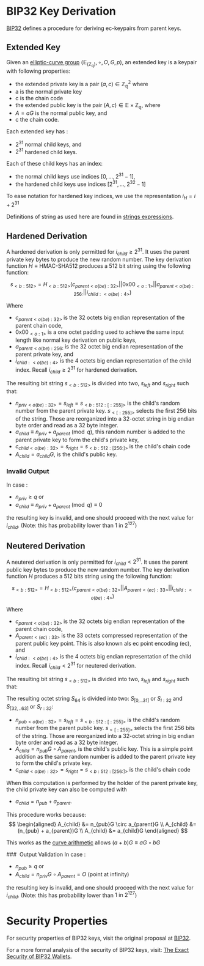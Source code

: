 # BIP32 Key Derivation

[BIP32](https://github.com/bitcoin/bips/blob/master/bip-0032.mediawiki) defines a procedure for deriving ec-keypairs from parent keys.

## Extended Key
Given an [elliptic-curve group](./ecgroups.md#elliptic-curves-ec) $(\mathbb{E}_{(\mathbb{Z_q})}, \circ, O, G, p)$, an extended key is a keypair with following properties:
- the extended private key is a pair $(a,c) \in \mathbb{Z^2_q}$ where
- a is the normal private key
- c is the chain code
- the extended public key is the pair $(A, c) \in \mathbb{E} \times \mathbb{Z_q}$, where
- $A = aG$ is the normal public key, and
- c the chain code.

Each extended key has :
- $2^{31}$ normal child keys, and
- $2^{31}$ hardened child keys.

Each of these child keys has an index:
- the normal child keys use indices $[0, \dots, 2^{31}-1]$,
- the hardened child keys use indices $[2^{31}, \dots, 2^{32}-1]$

To ease notation for hardened key indices, we use the representation $i_H = i+2^{31}$

Definitions of string as used here are found in [strings expressions](./conv-ser-enc.md).
## Hardened Derivation

A hardened derivation is only permitted for $i_{child} \ge 2^{31}$. It uses the parent private key bytes to produce the new random number. The key derivation function $H \equiv \text{HMAC-SHA512}$ produces a $512$ bit string using the following function:

$$s_{<b:512>} = H_{<b:512>}(c_{parent<o(be):32>} || \text{0x00}_{<o:1>} || a_{parent<o(be):256:} || i_{child:<o(be):4>})$$

Where
- $c_{parent<o(be):32>}$ is the $32$ octets big endian representation of the parent chain code,
- $\text{0x00}_{<o:1>}$ is a one octet padding used to achieve the same input length like normal key derivation on public keys,
- $a_{parent<o(be):256:}$ is the $32$ octet big endian representation of the parent private key, and
- $i_{child:<o(be):4>}$ is the $4$ octets big endian representation of the child index. Recall $i_{child} \ge 2^{31}$ for hardened derivation.

The resulting bit string $s_{<b:512>}$ is divided into two, $s_{left}$ and $s_{right}$ such that:
- $n_{priv<o(be):32>} = s_{left} = s_{<b:512:[:255]>}$ is the child's random number from the parent private key. $s_{<[:255]>}$ selects the first $256$ bits of the string. Those are reorganized into a $32$-octet string in big endian byte order and read as a $32$ byte integer.
- $a_{child} \equiv n_{priv} + a_{parent} \pmod q$, this random number is added to the parent private key to form the child's private key,
- $c_{child<o(be):32>} = s_{right} = s_{<b:512:[256:]>}$ is the child's chain code
- $A_{child} = a_{child}G$, is the child's public key.

### Invalid Output
In case :
- $n_{priv} \ge q$ or
- $a_{child} \equiv n_{priv} + a_{parent} \pmod q \equiv 0$

the resulting key is invalid, and one should proceed with the next value for $i_{child}$. (Note: this has probability lower than $1 \text{ in } 2^{127}$)

## Neutered Derivation
A neutered derivation is only permitted for $i_{child} \lt 2^{31}$. It uses the parent public key bytes to produce the new random number. The key derivation function $H$ produces a $512$ bits string using the following function:

$$s_{<b:512>} = H_{<b:512>}(c_{parent<o(be):32>} || A_{parent<(ec):33>} || i_{child:<o(be):4>})$$

Where
- $c_{parent<o(be):32>}$ is the $32$ octets big endian representation of the parent chain code,
- $A_{parent<(ec):33>}$ is the $33$ octets compressed representation of the parent public key point. This is also known als ec point encoding (ec), and
- $i_{child:<o(be):4>}$ is the $4$ octets big endian representation of the child index. Recall $i_{child} \lt 2^{31}$ for neutered derivation.

The resulting bit string $s_{<b:512>}$ is divided into two, $s_{left}$ and $s_{right}$ such that:

The resulting octet string $S_{64}$ is divided into two: $S_{[0,..31]} \text{ or } S_{l:32}$ and $S_{[32,..63]} \text{ or } S_{r:32}$:
- $n_{pub<o(be):32>} = s_{left} = s_{<b:512:[:255]>}$ is the child's random number from the parent public key. $s_{<[:255]>}$ selects the first $256$ bits of the string. Those are reorganized into a $32$-octet string in big endian byte order and read as a $32$ byte integer.
- $A_{child} = n_{pub}G \circ A_{parent}$, is the child's public key. This is a simple point addition as the same random number is added to the parent private key to form the child's private key.
- $c_{child<o(be):32>} = s_{right} = s_{<b:512:[256:]>}$ is the child's chain code

When this computation is performed by the holder of the parent private key, the child private key can also be computed with
- $a_{child} = n_{pub} + a_{parent}$.

This procedure works because:
$$
\begin{aligned}
A_{child} &= n_{pub}G \circ a_{parent}G
\\
A_{child} &= (n_{pub} + a_{parent})G
\\
A_{child} &= a_{child}G
\end{aligned}
$$

This works as the [curve arithmetic](./ecgroups.md#finite-groups-over-elliptic-curve) allows $(a + b)G \equiv aG \circ bG$

###  Output Validation
In case :
- $n_{pub} \ge q$ or
- $A_{child} = n_{priv}G \circ A_{parent} = O$ (point at infinity)

the resulting key is invalid, and one should proceed with the next value for $i_{child}$. (Note: this has probability lower than $1 \text{ in } 2^{127}$)

# Security Properties
For security properties of BIP32 keys, visit the original proposal at [BIP32](https://github.com/bitcoin/bips/blob/master/bip-0032.mediawiki).

For a more formal analysis of the security of BIP32 keys, visit: [The Exact Security of BIP32 Wallets](https://eprint.iacr.org/2021/1287).